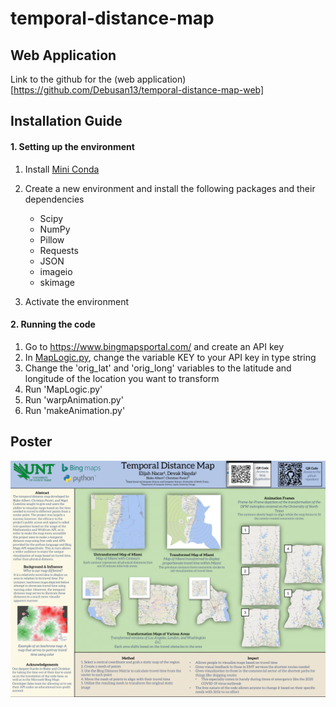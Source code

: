 # temporal-distance-map

## Web Application

Link to the github for the (web application)[https://github.com/Debusan13/temporal-distance-map-web]

## Installation Guide

#### 1. Setting up the environment
   1. Install [Mini Conda](https://docs.conda.io/en/latest/miniconda.html)
   2. Create a new environment and install the following packages and their dependencies
      * Scipy
      * NumPy
      * Pillow
      * Requests
      * JSON
      * imageio
      * skimage
      
      
   3. Activate the environment

#### 2. Running the code
   1. Go to <https://www.bingmapsportal.com/> and create an API key
   2. In [MapLogic.py](https://github.com/Debusan13/temporal-distance-map/blob/master/MapLogic.py), change the variable KEY to your API key in type string
   3. Change the 'orig_lat' and 'orig_long' variables to the latitude and longitude of the location you want to transform
   4. Run 'MapLogic.py'
   5. Run 'warpAnimation.py'
   6. Run 'makeAnimation.py'

## Poster
![](https://github.com/Debusan13/temporal-distance-map/blob/master/temporal_distnace_map_poster-1.png)
